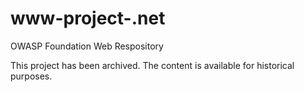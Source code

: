 # www-project-.net
OWASP Foundation Web Respository

This project has been archived. The content is available for historical purposes.
